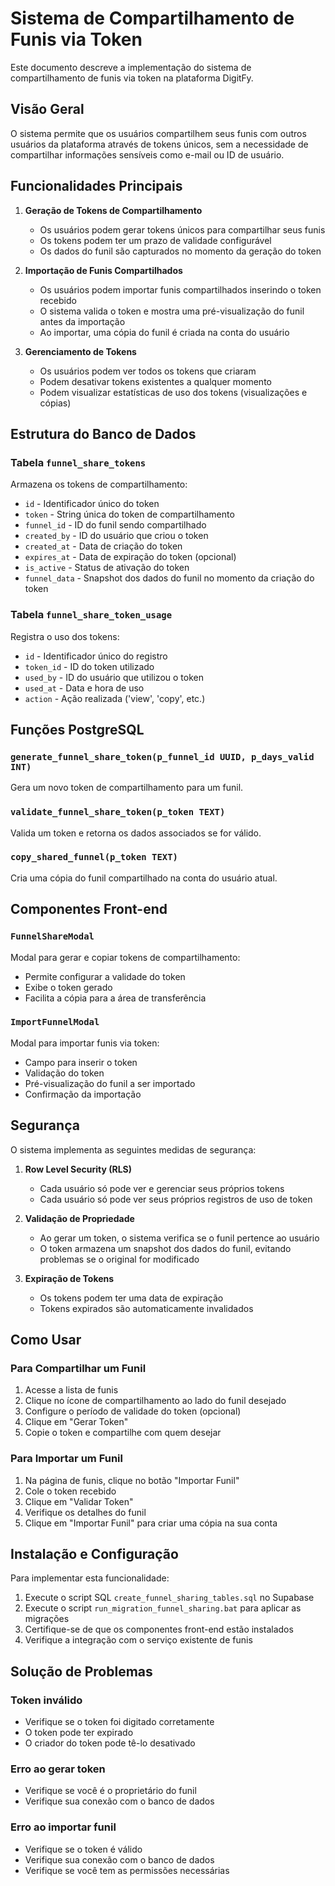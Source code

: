 # Sistema de Compartilhamento de Funis via Token

Este documento descreve a implementação do sistema de compartilhamento de funis via token na plataforma DigitFy.

## Visão Geral

O sistema permite que os usuários compartilhem seus funis com outros usuários da plataforma através de tokens únicos, sem a necessidade de compartilhar informações sensíveis como e-mail ou ID de usuário.

## Funcionalidades Principais

1. **Geração de Tokens de Compartilhamento**
   - Os usuários podem gerar tokens únicos para compartilhar seus funis
   - Os tokens podem ter um prazo de validade configurável
   - Os dados do funil são capturados no momento da geração do token

2. **Importação de Funis Compartilhados**
   - Os usuários podem importar funis compartilhados inserindo o token recebido
   - O sistema valida o token e mostra uma pré-visualização do funil antes da importação
   - Ao importar, uma cópia do funil é criada na conta do usuário

3. **Gerenciamento de Tokens**
   - Os usuários podem ver todos os tokens que criaram
   - Podem desativar tokens existentes a qualquer momento
   - Podem visualizar estatísticas de uso dos tokens (visualizações e cópias)

## Estrutura do Banco de Dados

### Tabela `funnel_share_tokens`
Armazena os tokens de compartilhamento:

- `id` - Identificador único do token
- `token` - String única do token de compartilhamento
- `funnel_id` - ID do funil sendo compartilhado
- `created_by` - ID do usuário que criou o token
- `created_at` - Data de criação do token
- `expires_at` - Data de expiração do token (opcional)
- `is_active` - Status de ativação do token
- `funnel_data` - Snapshot dos dados do funil no momento da criação do token

### Tabela `funnel_share_token_usage`
Registra o uso dos tokens:

- `id` - Identificador único do registro
- `token_id` - ID do token utilizado
- `used_by` - ID do usuário que utilizou o token
- `used_at` - Data e hora de uso
- `action` - Ação realizada ('view', 'copy', etc.)

## Funções PostgreSQL

### `generate_funnel_share_token(p_funnel_id UUID, p_days_valid INT)`
Gera um novo token de compartilhamento para um funil.

### `validate_funnel_share_token(p_token TEXT)`
Valida um token e retorna os dados associados se for válido.

### `copy_shared_funnel(p_token TEXT)`
Cria uma cópia do funil compartilhado na conta do usuário atual.

## Componentes Front-end

### `FunnelShareModal`
Modal para gerar e copiar tokens de compartilhamento:
- Permite configurar a validade do token
- Exibe o token gerado
- Facilita a cópia para a área de transferência

### `ImportFunnelModal`
Modal para importar funis via token:
- Campo para inserir o token
- Validação do token
- Pré-visualização do funil a ser importado
- Confirmação da importação

## Segurança

O sistema implementa as seguintes medidas de segurança:

1. **Row Level Security (RLS)**
   - Cada usuário só pode ver e gerenciar seus próprios tokens
   - Cada usuário só pode ver seus próprios registros de uso de token

2. **Validação de Propriedade**
   - Ao gerar um token, o sistema verifica se o funil pertence ao usuário
   - O token armazena um snapshot dos dados do funil, evitando problemas se o original for modificado

3. **Expiração de Tokens**
   - Os tokens podem ter uma data de expiração
   - Tokens expirados são automaticamente invalidados

## Como Usar

### Para Compartilhar um Funil

1. Acesse a lista de funis
2. Clique no ícone de compartilhamento ao lado do funil desejado
3. Configure o período de validade do token (opcional)
4. Clique em "Gerar Token"
5. Copie o token e compartilhe com quem desejar

### Para Importar um Funil

1. Na página de funis, clique no botão "Importar Funil"
2. Cole o token recebido
3. Clique em "Validar Token"
4. Verifique os detalhes do funil
5. Clique em "Importar Funil" para criar uma cópia na sua conta

## Instalação e Configuração

Para implementar esta funcionalidade:

1. Execute o script SQL `create_funnel_sharing_tables.sql` no Supabase
2. Execute o script `run_migration_funnel_sharing.bat` para aplicar as migrações
3. Certifique-se de que os componentes front-end estão instalados
4. Verifique a integração com o serviço existente de funis

## Solução de Problemas

### Token inválido
- Verifique se o token foi digitado corretamente
- O token pode ter expirado
- O criador do token pode tê-lo desativado

### Erro ao gerar token
- Verifique se você é o proprietário do funil
- Verifique sua conexão com o banco de dados

### Erro ao importar funil
- Verifique se o token é válido
- Verifique sua conexão com o banco de dados
- Verifique se você tem as permissões necessárias 